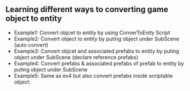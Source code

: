 Learning different ways to converting game object to entity
--
 - Example1: 
   Convert objcet to entity by using ConverToEnity Script
 - Example2:
   Convert object to entity by puting object under SubScene (auto convert)
 - Example3:
   Convert objcet and associated prefabs to entity by puting object under SubScene (declare reference prefabs)
 - Example4:
   Convert prefabs & associated prefabs of prefab to entity by puting object under SubScene
 - Example5:
   Same as ex4 but also convert prefabs inside scriptable object.
